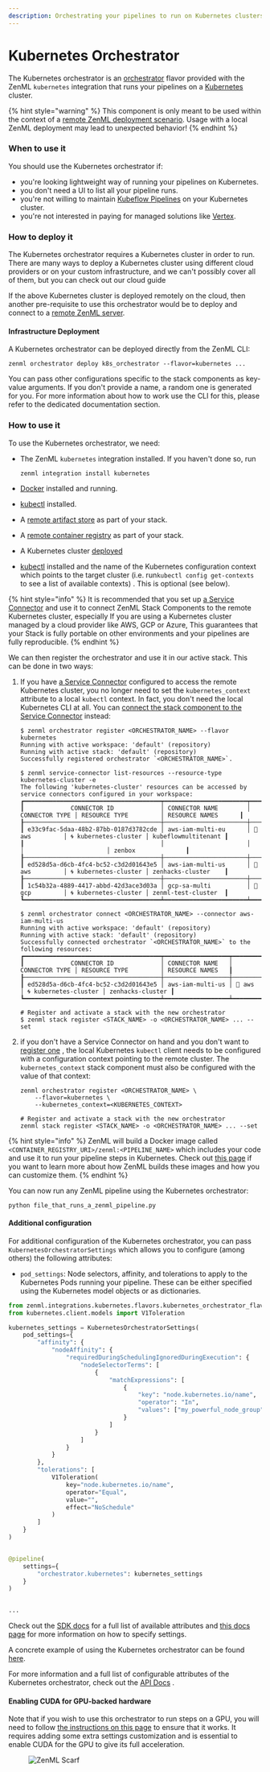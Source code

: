 ```yaml
---
description: Orchestrating your pipelines to run on Kubernetes clusters.
---
```


# Kubernetes Orchestrator

The Kubernetes orchestrator is an [orchestrator](orchestrators.md) flavor provided with the ZenML `kubernetes`
integration that runs your pipelines on a [Kubernetes](https://kubernetes.io/) cluster.

{% hint style="warning" %}
This component is only meant to be used within the context of
a [remote ZenML deployment scenario](/docs/book/platform-guide/set-up-your-mlops-platform/deploy-zenml/deploy-zenml.md). 
Usage with a local ZenML deployment may lead to unexpected behavior!
{% endhint %}

### When to use it

You should use the Kubernetes orchestrator if:

* you're looking lightweight way of running your pipelines on Kubernetes.
* you don't need a UI to list all your pipeline runs.
* you're not willing to maintain [Kubeflow Pipelines](kubeflow.md) on your Kubernetes cluster.
* you're not interested in paying for managed solutions like [Vertex](vertex.md).

### How to deploy it

The Kubernetes orchestrator requires a Kubernetes cluster in order to run. There are many ways to deploy a Kubernetes
cluster using different cloud providers or on your custom infrastructure, and we can't possibly cover all of them, but
you can check out our cloud guide

If the above Kubernetes cluster is deployed remotely on the cloud, then another pre-requisite to use this orchestrator
would be to deploy and connect to a 
[remote ZenML server](/docs/book/platform-guide/set-up-your-mlops-platform/deploy-zenml/deploy-zenml.md).

#### Infrastructure Deployment

A Kubernetes orchestrator can be deployed directly from the ZenML CLI:

```shell
zenml orchestrator deploy k8s_orchestrator --flavor=kubernetes ...
```

You can pass other configurations specific to the stack components as key-value arguments. If you don't provide a name,
a random one is generated for you. For more information about how to work use the CLI for this, please refer to the
dedicated documentation section.

### How to use it

To use the Kubernetes orchestrator, we need:

* The ZenML `kubernetes` integration installed. If you haven't done so, run

  ```shell
  zenml integration install kubernetes
  ```
* [Docker](https://www.docker.com) installed and running.
* [kubectl](https://kubernetes.io/docs/tasks/tools/#kubectl) installed.
* A [remote artifact store](../artifact-stores/artifact-stores.md) as part of your stack.
* A [remote container registry](../container-registries/container-registries.md) as part of your stack.
* A Kubernetes cluster [deployed](kubernetes.md#how-to-deploy-it)
* [kubectl](https://kubernetes.io/docs/tasks/tools/#kubectl) installed and the name of the Kubernetes configuration
  context which points to the target cluster (i.e. run`kubectl config get-contexts` to see a list of available contexts)
  . This is optional (see below).

{% hint style="info" %}
It is recommended that you set
up [a Service Connector](../../../platform-guide/set-up-your-mlops-platform/connect-zenml-to-infrastructure/service-connectors-guide.md)
and use it to connect ZenML Stack Components to the remote Kubernetes cluster, especially If you are using a Kubernetes
cluster managed by a cloud provider like AWS, GCP or Azure, This guarantees that your Stack is fully portable on other
environments and your pipelines are fully reproducible.
{% endhint %}

We can then register the orchestrator and use it in our active stack. This can be done in two ways:

1. If you
   have [a Service Connector](../../../platform-guide/set-up-your-mlops-platform/connect-zenml-to-infrastructure/service-connectors-guide.md)
   configured to access the remote Kubernetes cluster, you no longer need to set the `kubernetes_context` attribute to a
   local `kubectl` context. In fact, you don't need the local Kubernetes CLI at all. You
   can [connect the stack component to the Service Connector](../../../platform-guide/set-up-your-mlops-platform/connect-zenml-to-infrastructure/service-connectors-guide.md#connect-stack-components-to-resources)
   instead:

    ```
    $ zenml orchestrator register <ORCHESTRATOR_NAME> --flavor kubernetes
    Running with active workspace: 'default' (repository)
    Running with active stack: 'default' (repository)
    Successfully registered orchestrator `<ORCHESTRATOR_NAME>`.
    
    $ zenml service-connector list-resources --resource-type kubernetes-cluster -e
    The following 'kubernetes-cluster' resources can be accessed by service connectors configured in your workspace:
    ┏━━━━━━━━━━━━━━━━━━━━━━━━━━━━━━━━━━━━━━┯━━━━━━━━━━━━━━━━━━━━━━━┯━━━━━━━━━━━━━━━━┯━━━━━━━━━━━━━━━━━━━━━━━┯━━━━━━━━━━━━━━━━━━━━━┓
    ┃             CONNECTOR ID             │ CONNECTOR NAME        │ CONNECTOR TYPE │ RESOURCE TYPE         │ RESOURCE NAMES      ┃
    ┠──────────────────────────────────────┼───────────────────────┼────────────────┼───────────────────────┼─────────────────────┨
    ┃ e33c9fac-5daa-48b2-87bb-0187d3782cde │ aws-iam-multi-eu      │ 🔶 aws         │ 🌀 kubernetes-cluster │ kubeflowmultitenant ┃
    ┃                                      │                       │                │                       │ zenbox              ┃
    ┠──────────────────────────────────────┼───────────────────────┼────────────────┼───────────────────────┼─────────────────────┨
    ┃ ed528d5a-d6cb-4fc4-bc52-c3d2d01643e5 │ aws-iam-multi-us      │ 🔶 aws         │ 🌀 kubernetes-cluster │ zenhacks-cluster    ┃
    ┠──────────────────────────────────────┼───────────────────────┼────────────────┼───────────────────────┼─────────────────────┨
    ┃ 1c54b32a-4889-4417-abbd-42d3ace3d03a │ gcp-sa-multi          │ 🔵 gcp         │ 🌀 kubernetes-cluster │ zenml-test-cluster  ┃
    ┗━━━━━━━━━━━━━━━━━━━━━━━━━━━━━━━━━━━━━━┷━━━━━━━━━━━━━━━━━━━━━━━┷━━━━━━━━━━━━━━━━┷━━━━━━━━━━━━━━━━━━━━━━━┷━━━━━━━━━━━━━━━━━━━━━┛
    
    $ zenml orchestrator connect <ORCHESTRATOR_NAME> --connector aws-iam-multi-us
    Running with active workspace: 'default' (repository)
    Running with active stack: 'default' (repository)
    Successfully connected orchestrator `<ORCHESTRATOR_NAME>` to the following resources:
    ┏━━━━━━━━━━━━━━━━━━━━━━━━━━━━━━━━━━━━━━┯━━━━━━━━━━━━━━━━━━┯━━━━━━━━━━━━━━━━┯━━━━━━━━━━━━━━━━━━━━━━━┯━━━━━━━━━━━━━━━━━━┓
    ┃             CONNECTOR ID             │ CONNECTOR NAME   │ CONNECTOR TYPE │ RESOURCE TYPE         │ RESOURCE NAMES   ┃
    ┠──────────────────────────────────────┼──────────────────┼────────────────┼───────────────────────┼──────────────────┨
    ┃ ed528d5a-d6cb-4fc4-bc52-c3d2d01643e5 │ aws-iam-multi-us │ 🔶 aws         │ 🌀 kubernetes-cluster │ zenhacks-cluster ┃
    ┗━━━━━━━━━━━━━━━━━━━━━━━━━━━━━━━━━━━━━━┷━━━━━━━━━━━━━━━━━━┷━━━━━━━━━━━━━━━━┷━━━━━━━━━━━━━━━━━━━━━━━┷━━━━━━━━━━━━━━━━━━┛
    
    # Register and activate a stack with the new orchestrator
    $ zenml stack register <STACK_NAME> -o <ORCHESTRATOR_NAME> ... --set
    ```

2. if you don't have a Service Connector on hand and you don't want
   to [register one](../../../platform-guide/set-up-your-mlops-platform/connect-zenml-to-infrastructure/service-connectors-guide.md#register-service-connectors)
   , the local Kubernetes `kubectl` client needs to be configured with a configuration context pointing to the remote
   cluster. The `kubernetes_context` stack component must also be configured with the value of that context:

    ```shell
    zenml orchestrator register <ORCHESTRATOR_NAME> \
        --flavor=kubernetes \
        --kubernetes_context=<KUBERNETES_CONTEXT>
    
    # Register and activate a stack with the new orchestrator
    zenml stack register <STACK_NAME> -o <ORCHESTRATOR_NAME> ... --set
    ```

{% hint style="info" %}
ZenML will build a Docker image called `<CONTAINER_REGISTRY_URI>/zenml:<PIPELINE_NAME>` which includes your code and use
it to run your pipeline steps in Kubernetes. Check
out [this page](/docs/book/user-guide/advanced-guide/environment-management/containerize-your-pipeline.md) if you want to learn
more about how ZenML builds these images and how you can customize them.
{% endhint %}

You can now run any ZenML pipeline using the Kubernetes orchestrator:

```shell
python file_that_runs_a_zenml_pipeline.py
```

#### Additional configuration

For additional configuration of the Kubernetes orchestrator, you can pass `KubernetesOrchestratorSettings` which allows
you to configure (among others) the following attributes:

* `pod_settings`: Node selectors, affinity, and tolerations to apply to the Kubernetes Pods running your pipeline. These
  can be either specified using the Kubernetes model objects or as dictionaries.

```python
from zenml.integrations.kubernetes.flavors.kubernetes_orchestrator_flavor import KubernetesOrchestratorSettings
from kubernetes.client.models import V1Toleration

kubernetes_settings = KubernetesOrchestratorSettings(
    pod_settings={
        "affinity": {
            "nodeAffinity": {
                "requiredDuringSchedulingIgnoredDuringExecution": {
                    "nodeSelectorTerms": [
                        {
                            "matchExpressions": [
                                {
                                    "key": "node.kubernetes.io/name",
                                    "operator": "In",
                                    "values": ["my_powerful_node_group"],
                                }
                            ]
                        }
                    ]
                }
            }
        },
        "tolerations": [
            V1Toleration(
                key="node.kubernetes.io/name",
                operator="Equal",
                value="",
                effect="NoSchedule"
            )
        ]
    }
)


@pipeline(
    settings={
        "orchestrator.kubernetes": kubernetes_settings
    }
)


...
```

Check out
the [SDK docs](https://sdkdocs.zenml.io/latest/integration\_code\_docs/integrations-kubernetes/#zenml.integrations.kubernetes.flavors.kubernetes\_orchestrator\_flavor.KubernetesOrchestratorSettings)
for a full list of available attributes and [this docs page](/docs/book/user-guide/advanced-guide/pipelining-features/configure-steps-pipelines.md) for more
information on how to specify settings.

A concrete example of using the Kubernetes orchestrator can be
found [here](https://github.com/zenml-io/zenml/tree/main/examples/kubernetes\_orchestration).

For more information and a full list of configurable attributes of the Kubernetes orchestrator, check out
the [API Docs](https://sdkdocs.zenml.io/latest/integration\_code\_docs/integrations-kubernetes/#zenml.integrations.kubernetes.orchestrators.kubernetes\_orchestrator.KubernetesOrchestrator)
.

#### Enabling CUDA for GPU-backed hardware

Note that if you wish to use this orchestrator to run steps on a GPU, you will need to
follow [the instructions on this page](/docs/book/user-guide/advanced-guide/environment-management/scale-compute-to-the-cloud.md) to ensure 
that it works. It requires adding some extra settings customization and is essential to enable CUDA for the GPU to 
give its full acceleration.

<!-- For scarf -->
<figure><img alt="ZenML Scarf" referrerpolicy="no-referrer-when-downgrade" src="https://static.scarf.sh/a.png?x-pxid=f0b4f458-0a54-4fcd-aa95-d5ee424815bc" /></figure>
